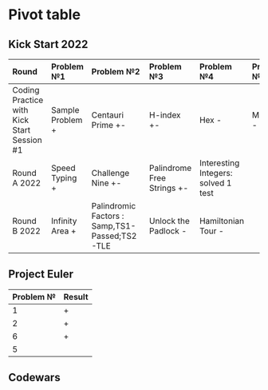 # Pivot table
## Kick Start 2022
| Round                                      | Problem №1       | Problem №2            | Problem №3                 | Problem №4                          | Problem №5 |
|:-------------------------------------------|:-----------------|:----------------------|:---------------------------|:------------------------------------|:-----------|
| Coding Practice with Kick Start Session #1 | Sample Problem + | Centauri Prime +-     | H-index +-                 | Hex -                                 | Milk Tea -   |
| Round A 2022                               | Speed Typing +   | Challenge Nine +-     | Palindrome Free Strings +- | Interesting Integers: solved 1 test |            |
| Round B 2022                               | Infinity Area +  | Palindromic Factors : Samp,TS1-Passed;TS2-TLE | Unlock the Padlock -         | Hamiltonian Tour -                    |

## Project Euler
| Problem № | Result |
|-----------|--------|
| 1         | +      |
| 2         | +      |
| 6         | +      |
| 5         |        |

## Codewars
